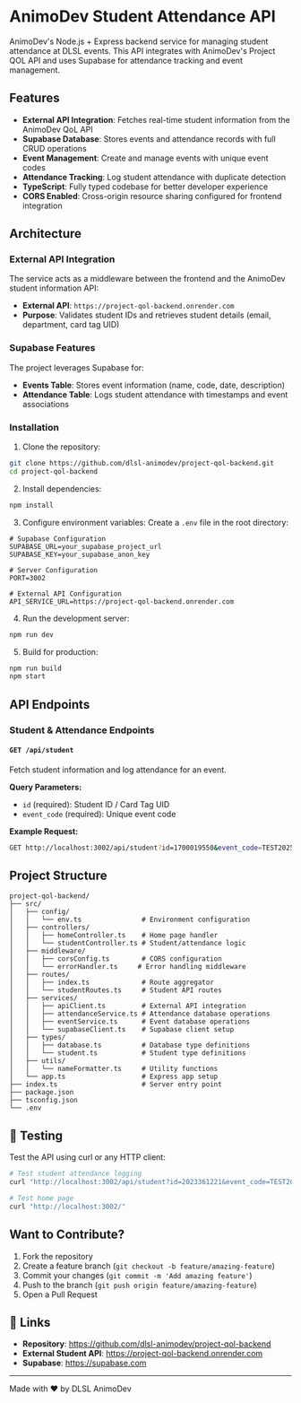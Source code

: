 # AnimoDev Student Attendance API

AnimoDev's Node.js + Express backend service for managing student attendance at DLSL events. This API integrates with AnimoDev's Project QOL API and uses Supabase for attendance tracking and event management.

## Features

- **External API Integration**: Fetches real-time student information from the AnimoDev QoL API
- **Supabase Database**: Stores events and attendance records with full CRUD operations
- **Event Management**: Create and manage events with unique event codes
- **Attendance Tracking**: Log student attendance with duplicate detection
- **TypeScript**: Fully typed codebase for better developer experience
- **CORS Enabled**: Cross-origin resource sharing configured for frontend integration

## Architecture

### External API Integration
The service acts as a middleware between the frontend and the AnimoDev student information API:
- **External API**: `https://project-qol-backend.onrender.com`
- **Purpose**: Validates student IDs and retrieves student details (email, department, card tag UID)

### Supabase Features
The project leverages Supabase for:
- **Events Table**: Stores event information (name, code, date, description)
- **Attendance Table**: Logs student attendance with timestamps and event associations

### Installation

1. Clone the repository:
```bash
git clone https://github.com/dlsl-animodev/project-qol-backend.git
cd project-qol-backend
```

2. Install dependencies:
```bash
npm install
```

3. Configure environment variables:
Create a `.env` file in the root directory:
```env
# Supabase Configuration
SUPABASE_URL=your_supabase_project_url
SUPABASE_KEY=your_supabase_anon_key

# Server Configuration
PORT=3002

# External API Configuration
API_SERVICE_URL=https://project-qol-backend.onrender.com
```

4. Run the development server:
```bash
npm run dev
```

5. Build for production:
```bash
npm run build
npm start
```

## API Endpoints

### Student & Attendance Endpoints

#### `GET /api/student`
Fetch student information and log attendance for an event.

**Query Parameters:**
- `id` (required): Student ID / Card Tag UID
- `event_code` (required): Unique event code

**Example Request:**
```bash
GET http://localhost:3002/api/student?id=1700019550&event_code=TEST2025
```
## Project Structure

```
project-qol-backend/
├── src/
│   ├── config/
│   │   └── env.ts               # Environment configuration
│   ├── controllers/
│   │   ├── homeController.ts    # Home page handler
│   │   └── studentController.ts # Student/attendance logic
│   ├── middleware/
│   │   ├── corsConfig.ts        # CORS configuration
│   │   └── errorHandler.ts     # Error handling middleware
│   ├── routes/
│   │   ├── index.ts             # Route aggregator
│   │   └── studentRoutes.ts     # Student API routes
│   ├── services/
│   │   ├── apiClient.ts         # External API integration
│   │   ├── attendanceService.ts # Attendance database operations
│   │   ├── eventService.ts      # Event database operations
│   │   └── supabaseClient.ts    # Supabase client setup
│   ├── types/
│   │   ├── database.ts          # Database type definitions
│   │   └── student.ts           # Student type definitions
│   ├── utils/
│   │   └── nameFormatter.ts     # Utility functions
│   └── app.ts                   # Express app setup
├── index.ts                     # Server entry point
├── package.json
├── tsconfig.json
└── .env
```

## 🧪 Testing

Test the API using curl or any HTTP client:

```bash
# Test student attendance logging
curl "http://localhost:3002/api/student?id=2023361221&event_code=TEST2025"

# Test home page
curl "http://localhost:3002/"
```

## Want to Contribute?

1. Fork the repository
2. Create a feature branch (`git checkout -b feature/amazing-feature`)
3. Commit your changes (`git commit -m 'Add amazing feature'`)
4. Push to the branch (`git push origin feature/amazing-feature`)
5. Open a Pull Request


## 🔗 Links

- **Repository**: https://github.com/dlsl-animodev/project-qol-backend
- **External Student API**: https://project-qol-backend.onrender.com
- **Supabase**: https://supabase.com

---

Made with ❤️ by DLSL AnimoDev
